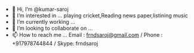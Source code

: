 - 👋 Hi, I’m @kumar-saroj
- 👀 I’m interested in ... playing cricket,Reading news paper,listining music
- 🌱 I’m currently working ...
- 💞️ I’m looking to collaborate on ...
- 📫 How to reach me ...
Email : frndsaroj@gmail.com /
Phone : +917978744844 /
Skype: frndsaroj

<!---
kumar-saroj/kumar-saroj is a ✨ special ✨ repository because its `README.md` (this file) appears on your GitHub profile.
You can click the Preview link to take a look at your changes.
--->
